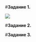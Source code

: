 #**Задание 1.**

![](https://pp.userapi.com/c847120/v847120468/695c6/lKw0bczme38.jpg)

#**Задание 2.**

#**Задание 3.**
